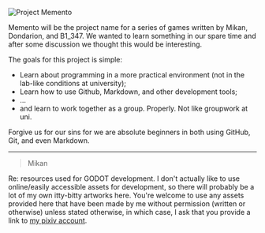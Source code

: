 ![Project Memento](https://cdn.discordapp.com/attachments/495467426595602433/538179334935150624/Untitled-1.png "Memento")

Memento will be the project name for a series of games written by Mikan, Dondarion, and B1_347.
We wanted to learn something in our spare time and after some discussion we thought this would be interesting.

The goals for this project is simple:
* Learn about programming in a more practical environment (not in the lab-like conditions at university);
* Learn how to use Github, Markdown, and other development tools;
* ...
* and learn to work together as a group. Properly. Not like groupwork at uni.

Forgive us for our sins for we are absolute beginners in both using GitHub, Git, and even Markdown.

---
> Mikan

Re: resources used for GODOT development.
I don't actually like to use online/easily accessible assets for development, so there will probably be a lot of my own itty-bitty artworks here. You're welcome to use any assets provided here that have been made by me without permission (written or otherwise) unless stated otherwise, in which case, I ask that you provide a link to [my pixiv account](https://www.pixiv.net/member.php?id=13646231).


